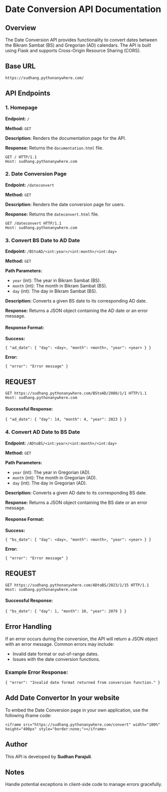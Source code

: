Date Conversion API Documentation
=================================

Overview
--------

The Date Conversion API provides functionality to convert dates between the Bikram Sambat (BS) and Gregorian (AD) calendars. The API is built using Flask and supports Cross-Origin Resource Sharing (CORS).

Base URL
--------

`https://sudhang.pythonanywhere.com/`

API Endpoints
-------------

### 1\. Homepage

**Endpoint:** `/`

**Method:** `GET`

**Description:** Renders the documentation page for the API.

**Response:** Returns the `documentation.html` file.

`GET / HTTP/1.1`  
`Host: sudhang.pythonanywhere.com`

### 2\. Date Conversion Page

**Endpoint:** `/dateconvert`

**Method:** `GET`

**Description:** Renders the date conversion page for users.

**Response:** Returns the `dateconvert.html` file.

`GET /dateconvert HTTP/1.1`  
`Host: sudhang.pythonanywhere.com`

### 3\. Convert BS Date to AD Date

**Endpoint:** `/BStoAD/<int:year>/<int:month>/<int:day>`

**Method:** `GET`

**Path Parameters:**

*   `year` (int): The year in Bikram Sambat (BS).
*   `month` (int): The month in Bikram Sambat (BS).
*   `day` (int): The day in Bikram Sambat (BS).

**Description:** Converts a given BS date to its corresponding AD date.

**Response:** Returns a JSON object containing the AD date or an error message.

#### Response Format:

**Success:**

`{ "ad_date": { "day": <day>, "month": <month>, "year": <year> } }`

**Error:**

`{ "error": "Error message" }`

REQUEST
--------------
`GET https://sudhang.pythonanywhere.com/BStoAD/2080/1/1 HTTP/1.1`  
`Host: sudhang.pythonanywhere.com`

#### Successful Response:

`{ "ad_date": { "day": 14, "month": 4, "year": 2023 } }`

### 4\. Convert AD Date to BS Date

**Endpoint:** `/ADtoBS/<int:year>/<int:month>/<int:day>`

**Method:** `GET`

**Path Parameters:**

*   `year` (int): The year in Gregorian (AD).
*   `month` (int): The month in Gregorian (AD).
*   `day` (int): The day in Gregorian (AD).

**Description:** Converts a given AD date to its corresponding BS date.

**Response:** Returns a JSON object containing the BS date or an error message.

#### Response Format:

**Success:**

`{ "bs_date": { "day": <day>, "month": <month>, "year": <year> } }`

**Error:**

`{ "error": "Error message" }`

REQUEST
--------------
`GET https://sudhang.pythonanywhere.com/ADtoBS/2023/1/15 HTTP/1.1`  
`Host: sudhang.pythonanywhere.com`

#### Successful Response:

`{ "bs_date": { "day": 1, "month": 10, "year": 2079 } }`

Error Handling
--------------

If an error occurs during the conversion, the API will return a JSON object with an error message. Common errors may include:

*   Invalid date format or out-of-range dates.
*   Issues with the date conversion functions.

### Example Error Response:

`{ "error": "Invalid date format returned from conversion function." }`

Add Date Convertor In your website
----------------------------------

To embed the Date Conversion page in your own application, use the following iframe code:

`<iframe src="https://sudhang.pythonanywhere.com/convert" width="100%" height="400px" style="border:none;"></iframe>`

Author
------

This API is developed by **Sudhan Parajuli**.

Notes
-----

Handle potential exceptions in client-side code to manage errors gracefully.
